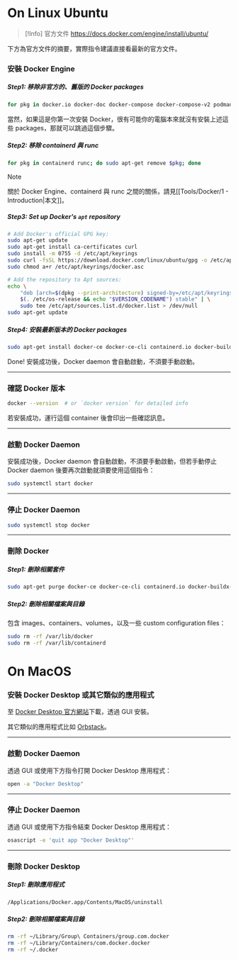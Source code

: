 # On Linux Ubuntu

>[!Info] 官方文件
><https://docs.docker.com/engine/install/ubuntu/>

下方為官方文件的摘要，實際指令建議直接看最新的官方文件。

### 安裝 Docker Engine

##### Step1: 移除非官方的、舊版的 Docker packages

```bash
for pkg in docker.io docker-doc docker-compose docker-compose-v2 podman-docker; do sudo apt-get remove $pkg; done
```

當然，如果這是你第一次安裝 Docker，很有可能你的電腦本來就沒有安裝上述這些 packages，那就可以跳過這個步驟。

##### Step2: 移除 containerd 與 runc

```bash
for pkg in containerd runc; do sudo apt-get remove $pkg; done
```

>[!Note]
>關於 Docker Engine、containerd 與 runc 之間的關係，請見[[Tools/Docker/1 - Introduction|本文]]。

##### Step3: Set up Docker's `apt` repository

```bash
# Add Docker's official GPG key:
sudo apt-get update
sudo apt-get install ca-certificates curl
sudo install -m 0755 -d /etc/apt/keyrings
sudo curl -fsSL https://download.docker.com/linux/ubuntu/gpg -o /etc/apt/keyrings/docker.asc
sudo chmod a+r /etc/apt/keyrings/docker.asc

# Add the repository to Apt sources:
echo \
    "deb [arch=$(dpkg --print-architecture) signed-by=/etc/apt/keyrings/docker.asc] https://download.docker.com/linux/ubuntu \
    $(. /etc/os-release && echo "$VERSION_CODENAME") stable" | \
    sudo tee /etc/apt/sources.list.d/docker.list > /dev/null
sudo apt-get update
```

##### Step4: 安裝最新版本的 Docker packages

```bash
sudo apt-get install docker-ce docker-ce-cli containerd.io docker-buildx-plugin docker-compose-plugin
```

Done! 安裝成功後，Docker daemon 會自動啟動，不須要手動啟動。

---

### 確認 Docker 版本

```bash
docker --version  # or `docker version` for detailed info
```

若安裝成功，運行這個 container 後會印出一些確認訊息。

---

### 啟動 Docker Daemon

安裝成功後，Docker daemon 會自動啟動，不須要手動啟動，但若手動停止 Docker daemon 後要再次啟動就須要使用這個指令：

```bash
sudo systemctl start docker
```

---

### 停止 Docker Daemon

```bash
sudo systemctl stop docker
```

---

### 刪除 Docker

##### Step1: 刪除相關套件

```bash
sudo apt-get purge docker-ce docker-ce-cli containerd.io docker-buildx-plugin docker-compose-plugin docker-ce-rootless-extras
```

##### Step2: 刪除相關檔案與目錄

包含 images、containers、volumes，以及一些 custom configuration files：

```bash
sudo rm -rf /var/lib/docker
sudo rm -rf /var/lib/containerd
```

# On MacOS

### 安裝 Docker Desktop 或其它類似的應用程式

至 [Docker Desktop 官方網站](https://docs.docker.com/desktop/install/mac-install/)下載，透過 GUI 安裝。

其它類似的應用程式比如 [Orbstack](https://orbstack.dev/)。

---

### 啟動 Docker Daemon

透過 GUI 或使用下方指令打開 Docker Desktop 應用程式：

```bash
open -a "Docker Desktop"
```

---

### 停止 Docker Daemon

透過 GUI 或使用下方指令結束 Docker Desktop 應用程式：

```bash
osascript -e 'quit app "Docker Desktop"'
```

---

### 刪除 Docker Desktop

##### Step1: 刪除應用程式

```bash
/Applications/Docker.app/Contents/MacOS/uninstall
```

##### Step2: 刪除相關檔案與目錄

```bash
rm -rf ~/Library/Group\ Containers/group.com.docker
rm -rf ~/Library/Containers/com.docker.docker
rm -rf ~/.docker
```
